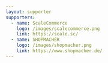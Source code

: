 ```yaml
---
layout: supporter
supporters:
  - name: ScaleCommerce
    logo: /images/scalecommerce.png
    link: https://scale.sc/
  - name: SHOPMACHER
    logo: /images/shopmacher.png
    link: https://www.shopmacher.de/
---
```

